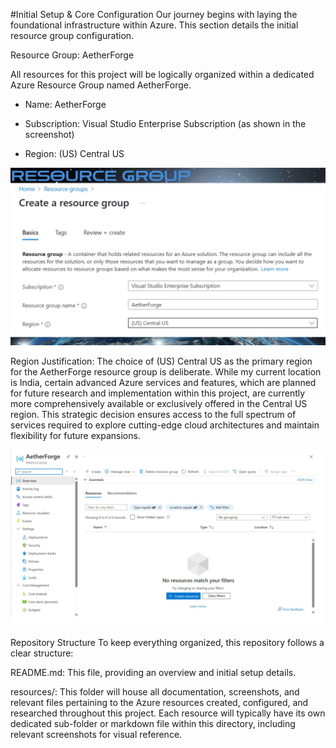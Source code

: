 #Initial Setup & Core Configuration
Our journey begins with laying the foundational infrastructure within Azure. This section details the initial resource group configuration.


Resource Group: AetherForge

All resources for this project will be logically organized within a dedicated Azure Resource Group named AetherForge.

- Name: AetherForge

- Subscription: Visual Studio Enterprise Subscription (as shown in the screenshot)

- Region: (US) Central US

![image alt](https://github.com/Siyal2/AetherForge/blob/612b1960515ce6248e263069733ee313a9f87cd2/Resourses/resource-screenshots/1.jpg)



Region Justification:
The choice of (US) Central US as the primary region for the AetherForge resource group is deliberate. While my current location is India, certain advanced Azure services and features, which are planned for future research and implementation within this project, are currently more comprehensively available or exclusively offered in the Central US region. This strategic decision ensures access to the full spectrum of services required to explore cutting-edge cloud architectures and maintain flexibility for future expansions.

![image alt](https://github.com/Siyal2/AetherForge/blob/612b1960515ce6248e263069733ee313a9f87cd2/Resourses/resource-screenshots/2.jpg)

  Repository Structure
To keep everything organized, this repository follows a clear structure:

README.md: This file, providing an overview and initial setup details.

resources/: This folder will house all documentation, screenshots, and relevant files pertaining to the Azure resources created, configured, and researched throughout this project. Each resource will typically have its own dedicated sub-folder or markdown file within this directory, including relevant screenshots for visual reference.
